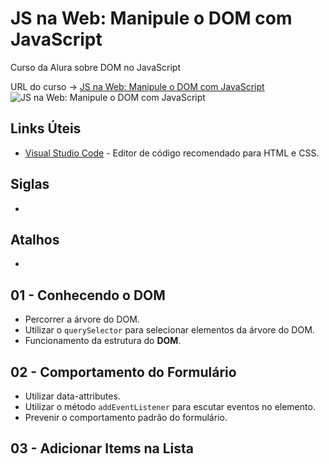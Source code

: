 # JS na Web: Manipule o DOM com JavaScript

Curso da Alura sobre DOM no JavaScript

URL do curso -> [JS na Web: Manipule o DOM com JavaScript](https://cursos.alura.com.br/course/javascript-manipulacao-dom)
![JS na Web: Manipule o DOM com JavaScript](https://www.alura.com.br/assets/api/share/curso-javascript-manipulacao-dom.png)

## Links Úteis
* [Visual Studio Code](https://code.visualstudio.com/) - Editor de código recomendado para HTML e CSS.

## Siglas
*

## Atalhos
*

## 01 - Conhecendo o DOM
* Percorrer a árvore do DOM.
* Utilizar o `querySelector` para selecionar elementos da árvore do DOM.
* Funcionamento da estrutura do **DOM**.

## 02 - Comportamento do Formulário
* Utilizar data-attributes.
* Utilizar o método `addEventListener` para escutar eventos no elemento.
* Prevenir o comportamento padrão do formulário.

## 03 - Adicionar Items na Lista